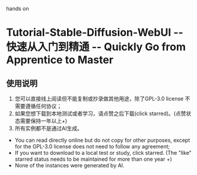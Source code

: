hands on

# Tutorial-Stable-Diffusion-WebUI -- 快速从入门到精通 --  Quickly Go from Apprentice to Master

## 使用说明

1. 您可以直接线上阅读但不能复制或抄录做其他用途，除了GPL-3.0 license 不需要遵循任何协议；
2. 如果您想下载到本地测试或者学习，请点赞之后下载(click starred)。(点赞状态需要保持一年以上+)
3. 所有实例都不是通过AI生成。

* You can read directly online but do not copy for other purposes, except for the GPL-3.0 license does not need to follow any agreement;
* If you want to download to a local test or study, click starred. (The "like" starred status needs to be maintained for more than one year +)
* None of the instances were generated by AI.
